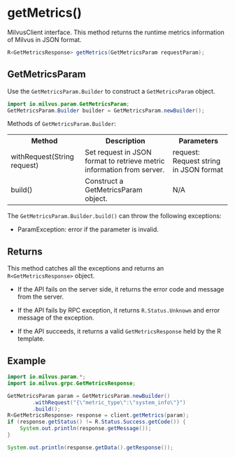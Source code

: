 # getMetrics()

MilvusClient interface. This method returns the runtime metrics information of Milvus in JSON format.

```java
R<GetMetricsResponse> getMetrics(GetMetricsParam requestParam);
```

## GetMetricsParam

Use the `GetMetricsParam.Builder` to construct a `GetMetricsParam` object.

```java
import io.milvus.param.GetMetricsParam;
GetMetricsParam.Builder builder = GetMetricsParam.newBuilder();
```

Methods of `GetMetricsParam.Builder`:

<table>
    <tr>
        <th>Method</th>
        <th>Description</th>
        <th>Parameters</th>
    </tr>
    <tr>
        <td>withRequest(String request)</td>
        <td>Set request in JSON format to retrieve metric information from server.</td>
        <td>request: Request string in JSON format</td>
    </tr>
    <tr>
        <td>build()</td>
        <td>Construct a GetMetricsParam object.</td>
        <td>N/A</td>
    </tr>
</table>

The `GetMetricsParam.Builder.build()` can throw the following exceptions:

- ParamException: error if the parameter is invalid.

## Returns

This method catches all the exceptions and returns an `R<GetMetricsResponse>` object.

- If the API fails on the server side, it returns the error code and message from the server.

- If the API fails by RPC exception, it returns `R.Status.Unknown` and error message of the exception.

- If the API succeeds, it returns a valid `GetMetricsResponse` held by the R template.

## Example

```java
import io.milvus.param.*;
import io.milvus.grpc.GetMetricsResponse;

GetMetricsParam param = GetMetricsParam.newBuilder()
        .withRequest("{\"metric_type\":\"system_info\"}")
        .build();
R<GetMetricsResponse> response = client.getMetrics(param);
if (response.getStatus() != R.Status.Success.getCode()) {
    System.out.println(response.getMessage());
}

System.out.println(response.getData().getResponse());
```
